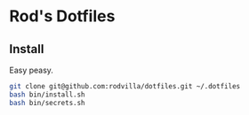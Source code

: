 # Rod's Dotfiles

## Install
Easy peasy.

```bash
git clone git@github.com:rodvilla/dotfiles.git ~/.dotfiles
bash bin/install.sh
bash bin/secrets.sh
```
